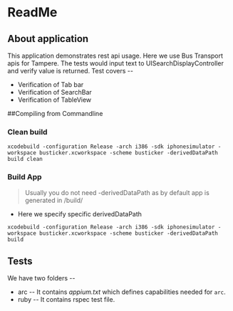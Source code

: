 # ReadMe

## About application

This application demonstrates rest api usage. Here we use Bus Transport apis for Tampere. The tests would input text to UISearchDisplayController and verify value is returned. Test covers --

* Verification of Tab bar
* Verification of SearchBar
* Verification of TableView


##Compiling from Commandline

### Clean build
```
xcodebuild -configuration Release -arch i386 -sdk iphonesimulator -workspace busticker.xcworkspace -scheme busticker -derivedDataPath build clean
```

### Build App
>Usually you do not need -derivedDataPath as by default app is generated in <current folder>/build/

* Here we specify specific derivedDataPath

```
xcodebuild -configuration Release -arch i386 -sdk iphonesimulator -workspace busticker.xcworkspace -scheme busticker -derivedDataPath build
```

## Tests

We have two folders --

* arc -- It contains *appium.txt* which defines capabilities needed for `arc`.
* ruby -- It contains rspec test file.